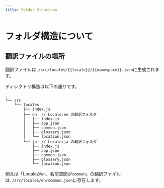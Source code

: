 ```yaml
---
title: Folder Structure
---
```

# フォルダ構造について

## 翻訳ファイルの場所
翻訳ファイルは`./src/locales/{{locale}}/{{namespace}}.json`に生成されます。

ディレクトリ構造は以下の通りです。
```
.
└── src
    └── locales
        ├── index.js
        ├── en  // Locale:en の翻訳フォルダ
        │   ├── index.js
        │   ├── app.json
        │   ├── common.json
        │   ├── glossary.json
        │   └── location.json
        └── ja  // Locale:ja の翻訳フォルダ
            ├── index.js
            ├── app.json
            ├── common.json
            ├── glossary.json
            └── location.json
```

例えば「Localeが`en`、名前空間が`common`」の翻訳ファイルは`./src/locales/en/common.json`に存在します。